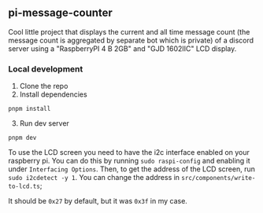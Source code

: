 ## pi-message-counter

Cool little project that displays the current and all time message count (the message count is aggregated by separate bot which is private) of a discord server using a "RaspberryPI 4 B 2GB" and "GJD 1602IIC" LCD display.

### Local development

1. Clone the repo
2. Install dependencies

```
pnpm install
```

3. Run dev server

```
pnpm dev
```

To use the LCD screen you need to have the i2c interface enabled on your raspberry pi. You can do this by running `sudo raspi-config` and enabling it under `Interfacing Options`.
Then, to get the address of the LCD screen, run `sudo i2cdetect -y 1`.
You can change the address in `src/components/write-to-lcd.ts`;

It should be `0x27` by default, but it was `0x3f` in my case.
